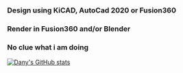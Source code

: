 
### Design using KiCAD, AutoCad 2020 or Fusion360
### Render in Fusion360 and/or Blender
### No clue what i am doing

[![Dany's GitHub stats](https://github-readme-stats.vercel.app/api?username=DanyPalma)](https://github.com/anuraghazra/github-readme-stats)


<!--
**DanyPalma/DanyPalma** is a ✨ _special_ ✨ repository because its `README.md` (this file) appears on your GitHub profile.

Here are some ideas to get you started:

- 🔭 I’m currently working on ...
- 🌱 I’m currently learning ...
- 👯 I’m looking to collaborate on ...
- 🤔 I’m looking for help with ...
- 💬 Ask me about ...
- 📫 How to reach me: ...
- 😄 Pronouns: ...
- ⚡ Fun fact: ...
-->
